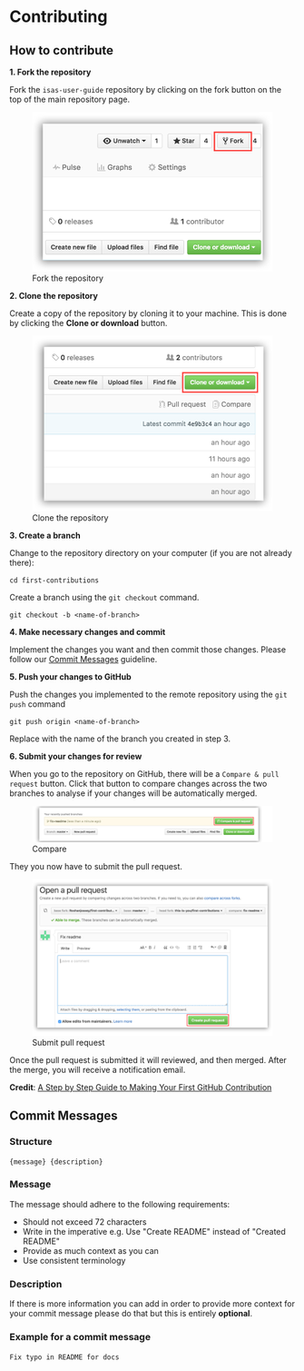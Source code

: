 # Contributing

## How to contribute

**1. Fork the repository**
   
Fork the `isas-user-guide` repository by clicking on the fork button on the top of the main repository page.

<figure>
    <img class="github-screenshot center" src="https://raw.githubusercontent.com/paralympics/isas-user-guide/main/docs/_img/inline/github-fork-repo.png" alt="Fork the repository">
    <figcaption>Fork the repository</figcaption>
</figure>

**2. Clone the repository**
   
Create a copy of the repository by cloning it to your machine. This is done by clicking the **Clone or download** button.

<figure>
    <img class="github-screenshot center" src="https://raw.githubusercontent.com/paralympics/isas-user-guide/main/docs/_img/inline/github-clone-repo.png" alt="Clone the repository">
    <figcaption>Clone the repository</figcaption>
</figure>

**3. Create a branch**
   
Change to the repository directory on your computer (if you are not already there):

 ```
 cd first-contributions
 ```

Create a branch using the `git checkout` command.
 
 ```
 git checkout -b <name-of-branch>
 ```

**4. Make necessary changes and commit**
   
Implement the changes you want and then commit those changes. Please follow our [Commit Messages](#commit-messages) guideline.
   
**5. Push your changes to GitHub**
   
Push the changes you implemented to the remote repository using the `git push` command

```
git push origin <name-of-branch>
```

Replace <name-of-branch> with the name of the branch you created in step 3.

**6. Submit your changes for review**
   
When you go to the repository on GitHub, there will be a `Compare & pull request` button. Click that button to compare changes across the two branches to analyse if your changes will be automatically merged. 

<figure>
    <img class="github-screenshot center" src="https://raw.githubusercontent.com/paralympics/isas-user-guide/main/docs/_img/inline/github-compare-and-pull-request.png" alt="Compare">
    <figcaption>Compare</figcaption>
</figure>

They you now have to submit the pull request.

<figure>
    <img class="github-screenshot center" src="https://raw.githubusercontent.com/paralympics/isas-user-guide/main/docs/_img/inline/github-submit-pull-request.png" alt="Submit pull request">
    <figcaption>Submit pull request</figcaption>
</figure>

Once the pull request is submitted it will reviewed, and then merged. After the merge, you will receive a notification email.

**Credit**: [A Step by Step Guide to Making Your First GitHub Contribution](https://codeburst.io/a-step-by-step-guide-to-making-your-first-github-contribution-5302260a2940)

## Commit Messages

### Structure

```
{message} {description}
``` 
### Message

The message should adhere to the following requirements:
- Should not exceed 72 characters
- Write in the imperative e.g. Use "Create README" instead of "Created README"
- Provide as much context as you can
- Use consistent terminology
  
### Description

If there is more information you can add in order to provide more context for your commit message please do that but this is entirely **optional**.

### Example for a commit message

`Fix typo in README for docs`